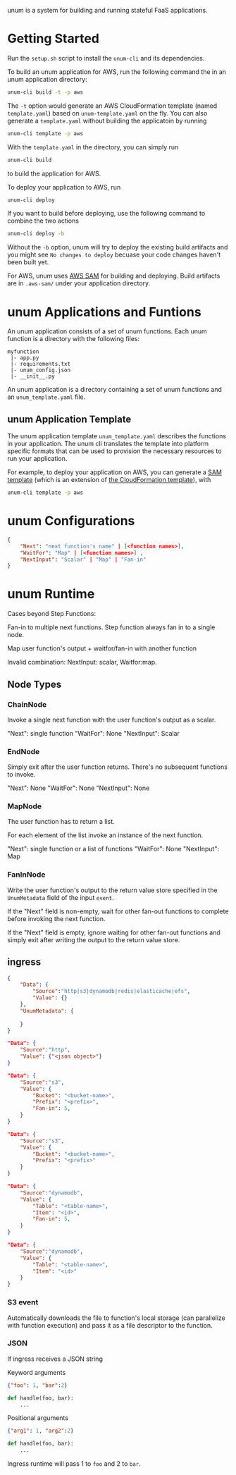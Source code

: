 unum is a system for building and running stateful FaaS applications.

# Getting Started

Run the `setup.sh` script to install the `unum-cli` and its dependencies.

To build an unum application for AWS, run the following command the in an unum
application directory:

```bash
unum-cli build -t -p aws
```

The `-t` option would generate an AWS CloudFormation template (named
`template.yaml`) based on `unum-template.yaml` on the fly. You can also
generate a `template.yaml` without building the applicatoin by running

```bash
unum-cli template -p aws
```

With the `template.yaml` in the directory, you can simply run

```bash
unum-cli build
```

to build the application for AWS. 

To deploy your application to AWS, run

```bash
unum-cli deploy
```

If you want to build before deploying, use the following command to combine the two actions

```bash
unum-cli deploy -b
```

Without the `-b` option, unum will try to deploy the existing build artifacts
and you might see `No changes to deploy` becuase your code changes haven't
been built yet.


For AWS, unum uses [AWS
SAM](https://docs.aws.amazon.com/serverless-application-model/latest/developerguide/what-is-sam.html)
for building and deploying. Build artifacts are in `.aws-sam/` under your
application directory.

# unum Applications and Funtions

An unum application consists of a set of unum functions. Each unum function is
a directory with the following files:

```
myfunction
 |- app.py
 |- requirements.txt
 |- unum_config.json
 |- __init__.py
```

An unum application is a directory containing a set of unum functions and an
`unum_template.yaml` file.

## unum Application Template

The unum application template `unum_template.yaml` describes the functions in
your application. The unum cli translates the template into platform specific
formats that can be used to provision the necessary resources to run your
application.

For example, to deploy your application on AWS, you can generate a [SAM
template](https://docs.aws.amazon.com/serverless-application-model/latest/developerguide/sam-specification-template-anatomy.html)
(which is an extension of [the CloudFormation
template](https://docs.aws.amazon.com/AWSCloudFormation/latest/UserGuide/template-guide.html)), with

```bash
unum-cli template -p aws
```


# unum Configurations

```json
{
    "Next": "next function's name" | [<function names>],
    "WaitFor": "Map" | [<function names>] ,
    "NextInput": "Scalar" | "Map" | "Fan-in"  
}
```



# unum Runtime


Cases beyond Step Functions:

Fan-in to multiple next functions. Step function always fan in to a single node.

Map user function's output + waitfor/fan-in with another function

Invalid combination: NextInput: scalar, Waitfor:map.

## Node Types

### ChainNode

Invoke a single next function with the user function's output as a scalar.

"Next": single function
"WaitFor": None
"NextInput": Scalar

### EndNode

Simply exit after the user function returns. There's no subsequent functions to invoke.

"Next": None
"WaitFor": None
"NextInput": None

### MapNode

The user function has to return a list.

For each element of the list invoke an instance of the next function.

"Next": single function or a list of functions
"WaitFor": None
"NextInput": Map


### FanInNode

Write the user function's output to the return value store specified in the `UnumMetadata` field of the input `event`.

If the "Next" field is non-empty, wait for other fan-out functions to complete before invoking the next function.

If the "Next" field is empty, ignore waiting for other fan-out functions and simply exit after writing the output to the return value store.

## ingress

```json
{
	"Data": {
		"Source":"http|s3|dynamodb|redis|elasticache|efs",
		"Value": {}
	},
	"UnumMetadata": {
		
	}
}
```

```json
"Data": {
	"Source":"http",
	"Value": {"<json object>"}
}
```

```json
"Data": {
	"Source":"s3",
	"Value": {
		"Bucket": "<bucket-name>",
		"Prefix": "<prefix>",
		"Fan-in": 5,
	}
}
```

```json
"Data": {
	"Source":"s3",
	"Value": {
		"Bucket": "<bucket-name>",
		"Prefix": "<prefix>"
	}
}
```


```json
"Data": {
	"Source":"dynamodb",
	"Value": {
		"Table": "<table-name>",
		"Item": "<id>",
		"Fan-in": 5,
	}
}
```

```json
"Data": {
	"Source":"dynamodb",
	"Value": {
		"Table": "<table-name>",
		"Item": "<id>"
	}
}
```

### S3 event

Automatically downloads the file to function's local storage (can parallelize
with function execution) and pass it as a file descriptor to the function.

### JSON

If ingress receives a JSON string

Keyword arguments

```json
{"foo": 1, "bar":2}
```

```python
def handle(foo, bar):
	...
```

Positional arguments

```json
{"arg1": 1, "arg2":2}
```

```python
def handle(foo, bar):
	...
```

Ingress runtime will pass 1 to `foo` and 2 to `bar`.

